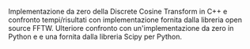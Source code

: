 Implementazione da zero della Discrete Cosine Transform in C++ e confronto tempi/risultati con implementazione fornita dalla libreria open source FFTW.
Ulteriore confronto con un'implementazione da zero in Python e e una fornita dalla libreria Scipy per Python.
